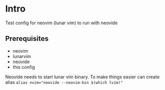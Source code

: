 # Intro

Test config for neovim (lunar vim) to run with neovide

## Prerequisites

- neovim
- lunarvim
- neovide
- this config

Neovide needs to start lunar vim binary. To make things easier can create alias `alias nvim="neovide --neovim-bin $(which lvim)"`
